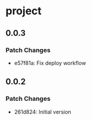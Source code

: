 # project

## 0.0.3

### Patch Changes

- e57f81a: Fix deploy workflow

## 0.0.2

### Patch Changes

- 261d824: Initial version
